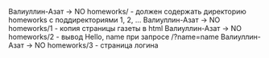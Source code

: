 Валиуллин-Азат -> NO homeworks/   - должен содержать директорию homeworks с поддиректориями 1, 2, ...
Валиуллин-Азат -> NO homeworks/1  - копия страницы газеты в html
Валиуллин-Азат -> NO homeworks/2  - вывод Hello, name при запросе /?name=name
Валиуллин-Азат -> NO homeworks/3  - страница логина

